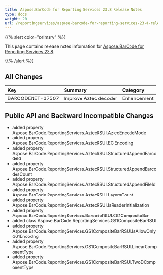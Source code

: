 ```yaml
---
title: Aspose.BarCode for Reporting Services 23.8 Release Notes
type: docs
weight: 20
url: /reportingservices/aspose-barcode-for-reporting-services-23-8-release-notes/
---
```


{{% alert color="primary" %}} 

This page contains release notes information for [Aspose.BarCode for Reporting Services 23.8](https://downloads.aspose.com/barcode/reportingservices/new-releases/aspose.barcode-for-reporting-services-23.8/).

{{% /alert %}} 
## **All Changes**

|**Key**|**Summary**|**Category**|
| :- | :- | :- |
|BARCODENET-37507|Improve Aztec decoder|Enhancement|

## **Public API and Backward Incompatible Changes**

- added property Aspose.BarCode.ReportingServices.AztecRSUI.AztecEncodeMode
- added property Aspose.BarCode.ReportingServices.AztecRSUI.ECIEncoding
- added property Aspose.BarCode.ReportingServices.AztecRSUI.StructuredAppendBarcodeId
- added property Aspose.BarCode.ReportingServices.AztecRSUI.StructuredAppendBarcodesCount
- added property Aspose.BarCode.ReportingServices.AztecRSUI.StructuredAppendFileId
- added property Aspose.BarCode.ReportingServices.AztecRSUI.LayersCount
- added property Aspose.BarCode.ReportingServices.AztecRSUI.IsReaderInitialization
- added property Aspose.BarCode.ReportingServices.BarcodeRSUI.GS1CompositeBar
- added class Aspose.BarCode.ReportingServices.GS1CompositeBarRSUI
- added property Aspose.BarCode.ReportingServices.GS1CompositeBarRSUI.IsAllowOnlyGS1Encoding
- added property Aspose.BarCode.ReportingServices.GS1CompositeBarRSUI.LinearComponentType
- added property Aspose.BarCode.ReportingServices.GS1CompositeBarRSUI.TwoDComponentType
